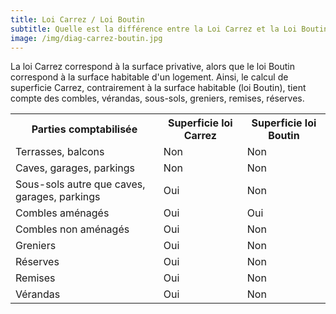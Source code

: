 ```yaml
---
title: Loi Carrez / Loi Boutin
subtitle: Quelle est la différence entre la Loi Carrez et la Loi Boutin ?
image: /img/diag-carrez-boutin.jpg
---
```


La loi Carrez correspond à la surface privative, alors que le loi Boutin correspond à la surface habitable d'un logement.
Ainsi, le calcul de superficie Carrez, contrairement à la surface habitable (loi Boutin), tient compte des combles, vérandas, sous-sols, greniers, remises, réserves.

<table> 
  <tr>
    <th>Parties comptabilisée</th>
    <th>Superficie loi Carrez</th>
    <th>Superficie loi Boutin</th>
  </tr>

  <tr> 
    <td>Terrasses, balcons</td>
    <td>Non</td>
    <td>Non</td>
  </tr>
  <tr> 
    <td>Caves, garages, parkings</td>
    <td>Non</td>
    <td>Non</td>
  </tr>
  <tr> 
    <td>Sous-sols autre que caves, garages, parkings</td>
    <td>Oui</td>
    <td>Non</td>
  </tr>
  <tr> 
    <td>Combles aménagés</td>
    <td>Oui</td>
    <td>Oui</td>
  </tr>
  <tr> 
    <td>Combles non aménagés</td>
    <td>Oui</td>
    <td>Non</td>
  </tr>
  <tr> 
    <td>Greniers</td>
    <td>Oui</td>
    <td>Non</td>
  </tr>
  <tr> 
    <td>Réserves</td>
    <td>Oui</td>
    <td>Non</td>
  </tr>
  <tr> 
    <td>Remises</td>
    <td>Oui</td>
    <td>Non</td>
  </tr>
  <tr> 
    <td>Vérandas</td>
    <td>Oui</td>
    <td>Non</td>
  </tr>
</table>